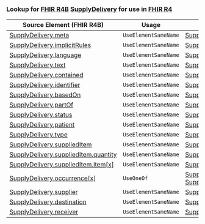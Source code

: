 ### Lookup for [FHIR R4B](https://hl7.org/fhir/R4B/) [SupplyDelivery](https://hl7.org/fhir/R4B/SupplyDelivery.html) for use in [FHIR R4](https://hl7.org/fhir/R4/)

| Source Element (FHIR R4B) | Usage | Target |
| -------------- | ----- | ------ |
| [SupplyDelivery.meta](https://hl7.org/fhir/R4B/SupplyDelivery.html#resource) | `UseElementSameName` | [SupplyDelivery.meta](https://hl7.org/fhir/R4/SupplyDelivery.html#resource) |
| [SupplyDelivery.implicitRules](https://hl7.org/fhir/R4B/SupplyDelivery.html#resource) | `UseElementSameName` | [SupplyDelivery.implicitRules](https://hl7.org/fhir/R4/SupplyDelivery.html#resource) |
| [SupplyDelivery.language](https://hl7.org/fhir/R4B/SupplyDelivery.html#resource) | `UseElementSameName` | [SupplyDelivery.language](https://hl7.org/fhir/R4/SupplyDelivery.html#resource) |
| [SupplyDelivery.text](https://hl7.org/fhir/R4B/SupplyDelivery.html#resource) | `UseElementSameName` | [SupplyDelivery.text](https://hl7.org/fhir/R4/SupplyDelivery.html#resource) |
| [SupplyDelivery.contained](https://hl7.org/fhir/R4B/SupplyDelivery.html#resource) | `UseElementSameName` | [SupplyDelivery.contained](https://hl7.org/fhir/R4/SupplyDelivery.html#resource) |
| [SupplyDelivery.identifier](https://hl7.org/fhir/R4B/SupplyDelivery.html#resource) | `UseElementSameName` | [SupplyDelivery.identifier](https://hl7.org/fhir/R4/SupplyDelivery.html#resource) |
| [SupplyDelivery.basedOn](https://hl7.org/fhir/R4B/SupplyDelivery.html#resource) | `UseElementSameName` | [SupplyDelivery.basedOn](https://hl7.org/fhir/R4/SupplyDelivery.html#resource) |
| [SupplyDelivery.partOf](https://hl7.org/fhir/R4B/SupplyDelivery.html#resource) | `UseElementSameName` | [SupplyDelivery.partOf](https://hl7.org/fhir/R4/SupplyDelivery.html#resource) |
| [SupplyDelivery.status](https://hl7.org/fhir/R4B/SupplyDelivery.html#resource) | `UseElementSameName` | [SupplyDelivery.status](https://hl7.org/fhir/R4/SupplyDelivery.html#resource) |
| [SupplyDelivery.patient](https://hl7.org/fhir/R4B/SupplyDelivery.html#resource) | `UseElementSameName` | [SupplyDelivery.patient](https://hl7.org/fhir/R4/SupplyDelivery.html#resource) |
| [SupplyDelivery.type](https://hl7.org/fhir/R4B/SupplyDelivery.html#resource) | `UseElementSameName` | [SupplyDelivery.type](https://hl7.org/fhir/R4/SupplyDelivery.html#resource) |
| [SupplyDelivery.suppliedItem](https://hl7.org/fhir/R4B/SupplyDelivery.html#resource) | `UseElementSameName` | [SupplyDelivery.suppliedItem](https://hl7.org/fhir/R4/SupplyDelivery.html#resource) |
| [SupplyDelivery.suppliedItem.quantity](https://hl7.org/fhir/R4B/SupplyDelivery.html#resource) | `UseElementSameName` | [SupplyDelivery.suppliedItem.quantity](https://hl7.org/fhir/R4/SupplyDelivery.html#resource) |
| [SupplyDelivery.suppliedItem.item[x]](https://hl7.org/fhir/R4B/SupplyDelivery.html#resource) | `UseElementSameName` | [SupplyDelivery.suppliedItem.item[x]](https://hl7.org/fhir/R4/SupplyDelivery.html#resource) |
| [SupplyDelivery.occurrence[x]](https://hl7.org/fhir/R4B/SupplyDelivery.html#resource) | `UseOneOf` | [SupplyDelivery.occurrence[x]](https://hl7.org/fhir/R4/SupplyDelivery.html#resource)<br />[SupplyDelivery.occurrence[x]](https://hl7.org/fhir/R4/SupplyDelivery.html#resource) |
| [SupplyDelivery.supplier](https://hl7.org/fhir/R4B/SupplyDelivery.html#resource) | `UseElementSameName` | [SupplyDelivery.supplier](https://hl7.org/fhir/R4/SupplyDelivery.html#resource) |
| [SupplyDelivery.destination](https://hl7.org/fhir/R4B/SupplyDelivery.html#resource) | `UseElementSameName` | [SupplyDelivery.destination](https://hl7.org/fhir/R4/SupplyDelivery.html#resource) |
| [SupplyDelivery.receiver](https://hl7.org/fhir/R4B/SupplyDelivery.html#resource) | `UseElementSameName` | [SupplyDelivery.receiver](https://hl7.org/fhir/R4/SupplyDelivery.html#resource) |
